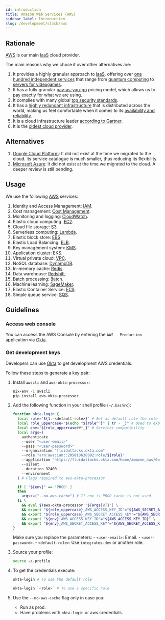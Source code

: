 ```yaml
---
id: introduction
title: Amazon Web Services (AWS)
sidebar_label: Introduction
slug: /development/stack/aws
---
```


## Rationale

[AWS][AWS] is our main
[IaaS](https://en.wikipedia.org/wiki/Infrastructure_as_a_service)
cloud provider.

The main reasons why we chose it
over other alternatives are:

1. It provides a highly granular approach to
    [IaaS](https://en.wikipedia.org/wiki/Infrastructure_as_a_service),
    offering over
    [one hundred independent services][AWS]
    that range from
    [quantum computing](https://aws.amazon.com/braket)
    to
    [servers for videogames](https://aws.amazon.com/gamelift).
1. It has a fully granular
    [pay-as-you-go](https://aws.amazon.com/pricing)
    pricing model,
    which allows us to pay exactly for what
    we are using.
1. It complies with
    many global
    [top security standards](https://aws.amazon.com/compliance/programs/).
1. It has a
    [highly redundant infrastructure](https://aws.amazon.com/about-aws/global-infrastructure/?hp=tile&tile=map)
    that is distributed across the world,
    making us feel comfortable
    when it comes to its
    [availability and reliability](https://status.aws.amazon.com/).
1. It is a cloud infrastructure leader
    [according to Gartner](https://www.c-sharpcorner.com/article/top-10-cloud-service-providers/).
1. It is the
    [oldest cloud provider](https://www.techaheadcorp.com/blog/top-cloud-service-providers/#:~:text=Since%20AWS%20is%20the%20oldest,recently%20launched%20AWS%20Storage%20Gateway.).

## Alternatives

1. [Google Cloud Platform](https://cloud.google.com/gcp):
    It did not exist at the time we migrated to the cloud.
    Its service catalogue is much smaller,
    thus reducing its flexibility.
1. [Microsoft Azure](https://azure.microsoft.com/en-us/):
    It did not exist at the time we migrated to the cloud.
    A deeper review is still pending.

## Usage

We use the following [AWS][AWS] services:

1. Identity and Access Management:
    [IAM](/development/stack/aws/iam/).
1. Cost management:
    [Cost Management](/development/stack/aws/cost-management/).
1. Monitoring and logging:
    [CloudWatch](/development/stack/aws/cloudwatch/).
1. Elastic cloud computing:
    [EC2](/development/stack/aws/ec2/).
1. Cloud file storage:
    [S3](/development/stack/aws/s3/).
1. Serverless computing:
    [Lambda](/development/stack/aws/lambda/).
1. Elastic block store:
    [EBS](/development/stack/aws/ebs/).
1. Elastic Load Balancing:
    [ELB](/development/stack/aws/elb/).
1. Key management system:
    [KMS](/development/stack/aws/kms/).
1. Application cluster:
    [EKS](/development/stack/aws/eks/).
1. Virtual private cloud:
    [VPC](/development/stack/aws/vpc/).
1. NoSQL database:
    [DynamoDB](/development/stack/aws/dynamodb/).
1. In-memory cache:
    [Redis](/development/stack/aws/redis/).
1. Data warehouse:
    [Redshift](/development/stack/aws/redshift/).
1. Batch processing:
    [Batch](/development/stack/aws/batch/).
1. Machine learning:
    [SageMaker](/development/stack/aws/sagemaker/).
1. Elastic Container Service:
    [ECS](https://aws.amazon.com/ecs/).
1. Simple queue service:
    [SQS](https://aws.amazon.com/sqs/).

## Guidelines

### Access web console

You can access the AWS Console
by entering the `AWS - Production`
application via [Okta](/development/stack/okta).

### Get development keys

Developers can use
[Okta](/development/stack/okta)
to get development AWS credentials.

Follow these steps
to generate a key pair:

1. Install `awscli` and `aws-okta-processor`:

    ```bash
    nix-env -i awscli
    pip install aws-okta-processor
    ```

1. Add the following function
    in your shell profile (`~/.bashrc`):

    ```bash
    function okta-login {
      local role="${1:-<default-role>}" # Set as default role the role that you uses most
      local role_uppercase="$(echo "${role^^}" | tr - _)" # Used to export the "PRODUC_ENV_*" vars
      local env="${role_uppercase##*_}" # Services compatibility
      local args=(
        authenticate
        --user "<user-email>"
        --pass "<user-password>"
        --organization "fluidattacks.okta.com"
        --role "arn:aws:iam::205810638802:role/${role}"
        --application "https://fluidattacks.okta.com/home/amazon_aws/0oa9ahz3rfx1SpStS357/272"
        --silent
        --duration 32400
        --environment
      ) # Flags required to aws-okta-processor

      if [ "${env}" == 'PROD' ]
      then
        args+=("--no-aws-cache") # If env is PROD cache is not used
      fi \
        && eval $(aws-okta-processor "${args[@]}") \
        && export "${role_uppercase}_AWS_ACCESS_KEY_ID"="${AWS_SECRET_ACCESS_KEY}" \
        && export "${role_uppercase}_AWS_SECRET_ACCESS_KEY"="${AWS_SECRET_ACCESS_KEY}" \
        && export "${env}_AWS_ACCESS_KEY_ID"="${AWS_ACCESS_KEY_ID}" \
        && export "${env}_AWS_SECRET_ACCESS_KEY"="${AWS_SECRET_ACCESS_KEY}"
    }
    ```

    Make sure you replace the parameters:
        - `<user-email>`: Email.
        - `<user-password>`.
        - `<default-role>`: Use `integrates-dev` or another role.

1. Source your profile:

    ```bash
    source ~/.profile
    ```

1. To get the credentials execute:

    ```bash
    okta-login # To use the default role
    ```

    ```bash
    okta-login `<role>` # To use a specific role
    ```

1. Use the `--no-aws-cache` flag only in case you:
    - Run as prod.
    - Have problems with `okta-login` or aws credentials.

[AWS]: https://aws.amazon.com/
